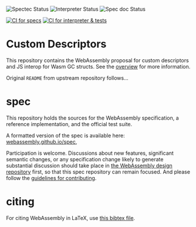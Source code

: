 ![Spectec Status](https://github.com/WebAssembly/custom-descriptors/actions/workflows/ci-spectec.yml/badge.svg)
![Interpreter Status](https://github.com/WebAssembly/custom-descriptors/actions/workflows/ci-interpreter.yml/badge.svg)
![Spec doc Status](https://github.com/WebAssembly/custom-descriptors/actions/workflows/ci-spec.yml/badge.svg)

[![CI for specs](https://github.com/WebAssembly/custom-descriptors/actions/workflows/ci-spec.yml/badge.svg)](https://github.com/WebAssembly/custom-descriptors/actions/workflows/ci-spec.yml)
[![CI for interpreter & tests](https://github.com/WebAssembly/custom-descriptors/actions/workflows/ci-interpreter.yml/badge.svg)](https://github.com/WebAssembly/custom-descriptors/actions/workflows/ci-interpreter.yml)

# Custom Descriptors

This repository contains the WebAssembly proposal for custom descriptors and JS interop for Wasm GC structs.
See the [overview](proposals/custom-descriptors/Overview.md) for more information.

Original `README` from upstream repository follows...

# spec

This repository holds the sources for the WebAssembly specification,
a reference implementation, and the official test suite.

A formatted version of the spec is available here:
[webassembly.github.io/spec](https://webassembly.github.io/spec/),

Participation is welcome. Discussions about new features, significant semantic
changes, or any specification change likely to generate substantial discussion
should take place in
[the WebAssembly design repository](https://github.com/WebAssembly/design)
first, so that this spec repository can remain focused. And please follow the
[guidelines for contributing](Contributing.md).

# citing

For citing WebAssembly in LaTeX, use [this bibtex file](wasm-specs.bib).
